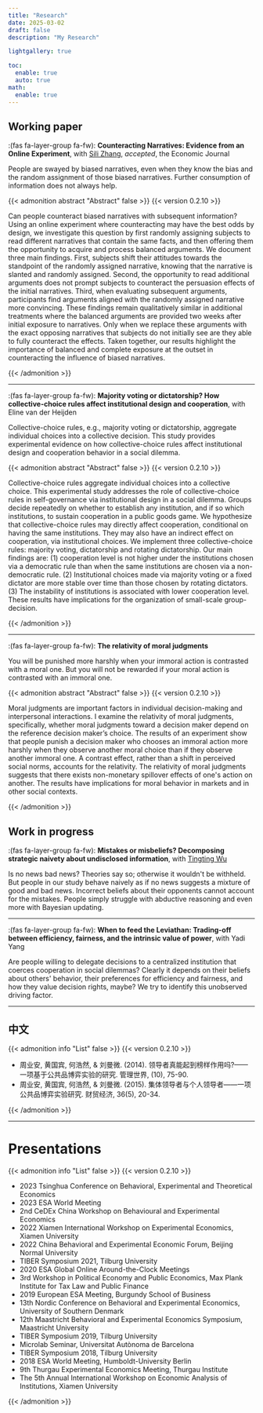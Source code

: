 ```yaml
---
title: "Research"
date: 2025-03-02
draft: false
description: "My Research"

lightgallery: true

toc:
  enable: true
  auto: true
math:
  enable: true
---
```


## Working paper
:(fas fa-layer-group fa-fw): **Counteracting Narratives: Evidence from an Online Experiment**, with [Sili Zhang](www.silizhang.com), *accepted*, the Economic Journal

People are swayed by biased narratives, even when they know the bias and the random assignment of those biased narratives. Further consumption of information does not always help.

{{< admonition abstract "Abstract" false >}}
{{< version 0.2.10 >}}

Can people counteract biased narratives with subsequent information? Using an online experiment where counteracting may have the best odds by design, we investigate this question by first randomly assigning subjects to read different narratives that contain the same facts, and then offering them the opportunity to acquire and process balanced arguments. We document three main findings. First, subjects shift their attitudes towards the standpoint of the randomly assigned narrative, knowing that the narrative is slanted and randomly assigned. Second, the opportunity to read additional arguments does not prompt subjects to counteract the persuasion effects of the initial narratives. Third, when evaluating subsequent arguments, participants find arguments aligned with the randomly assigned narrative more convincing. These findings remain qualitatively similar in additional treatments where the balanced arguments are provided two weeks after initial exposure to narratives. Only when we replace these arguments with the exact opposing narratives that subjects do not initially see are they able to fully counteract the effects. Taken together, our results highlight the importance of balanced and complete exposure at the outset in counteracting the influence of biased narratives.

{{< /admonition >}}

---

:(fas fa-layer-group fa-fw): **Majority voting or dictatorship? How collective-choice rules affect institutional design and cooperation**, with Eline van der Heijden

Collective-choice rules, e.g., majority voting or dictatorship, aggregate individual choices into a collective decision. This study provides experimental evidence on how collective-choice rules affect institutional design and cooperation behavior in a social dilemma.

{{< admonition abstract "Abstract" false >}}
{{< version 0.2.10 >}}

Collective-choice rules aggregate individual choices into a collective choice. This experimental study addresses the role of collective-choice rules in self-governance via institutional design in a social dilemma. Groups decide repeatedly on whether to establish any institution, and if so which institutions, to sustain cooperation in a public goods game. We hypothesize that collective-choice rules may directly affect cooperation, conditional on having the same institutions. They may also have an indirect effect on cooperation, via institutional choices. We implement three collective-choice rules: majority voting, dictatorship and rotating dictatorship. Our main findings are: (1) cooperation level is not higher under the institutions chosen via a democratic rule than when the same institutions are chosen via a non-democratic rule. (2) Institutional choices made via majority voting or a fixed dictator are more stable over time than those chosen by rotating dictators. (3) The instability of institutions is associated with lower cooperation level. These results have implications for the organization of small-scale group-decision.

{{< /admonition >}}

---

:(fas fa-layer-group fa-fw): **The relativity of moral judgments**

You will be punished more harshly when your immoral action is contrasted with a moral one. But you will not be rewarded if your moral action is contrasted with an immoral one.

{{< admonition abstract "Abstract" false >}}
{{< version 0.2.10 >}}

Moral judgments are important factors in individual decision-making and interpersonal interactions. I examine the relativity of moral judgments, specifically, whether moral judgments toward a decision maker depend on the reference decision maker’s choice. The results of an experiment show that people punish a decision maker who chooses an immoral action more harshly when they observe another moral choice than if they observe another immoral one. A contrast effect, rather than a shift in perceived social norms, accounts for the relativity. The relativity of moral judgments suggests that there exists non-monetary spillover effects of one's action on another. The results have implications for moral behavior in markets and in other social contexts. 

{{< /admonition >}}


## Work in progress

:(fas fa-layer-group fa-fw): **Mistakes or misbeliefs? Decomposing strategic naivety about undisclosed information**, with [Tingting Wu](https://sites.google.com/view/tingtingwuecon/home)

Is no news bad news? Theories say so; otherwise it wouldn't be withheld. But people in our study behave naively as if no news suggests a mixture of good and bad news. Incorrect beliefs about their opponents cannot account for the mistakes. People simply struggle with abductive reasoning and even more with Bayesian updating.

---

:(fas fa-layer-group fa-fw): **When to feed the Leviathan: Trading-off between efficiency, fairness, and the intrinsic value of power**, with Yadi Yang

Are people willing to delegate decisions to a centralized institution that coerces cooperation in social dilemmas? Clearly it depends on their beliefs about others' behavior, their preferences for efficiency and fairness, and how they value decision rights, maybe? We try to identify this unobserved driving factor.

---

## 中文

{{< admonition info "List" false >}}
{{< version 0.2.10 >}}

* 周业安, 黄国宾, 何浩然, & 刘曼微. (2014). 领导者真能起到榜样作用吗?——一项基于公共品博弈实验的研究. 管理世界, (10), 75-90.
* 周业安, 黄国宾, 何浩然, & 刘曼微. (2015). 集体领导者与个人领导者——一项公共品博弈实验研究. 财贸经济, 36(5), 20-34.

{{< /admonition >}}

---

# Presentations

{{< admonition info "List" false >}}
{{< version 0.2.10 >}}

* 2023 Tsinghua Conference on Behavioral, Experimental and Theoretical Economics
* 2023 ESA World Meeting
* 2nd CeDEx China Workshop on Behavioural and Experimental Economics
* 2022 Xiamen International Workshop on Experimental Economics, Xiamen University
* 2022 China Behavioral and Experimental Economic Forum, Beijing Normal University
* TIBER Symposium 2021, Tilburg University
* 2020 ESA Global Online Around-the-Clock Meetings
* 3rd Workshop in Political Economy and Public Economics, Max Plank Institute for Tax Law and Public Finance
* 2019 European ESA Meeting, Burgundy School of Business
* 13th Nordic Conference on Behavioral and Experimental Economics, University of Southern Denmark 
* 12th Maastricht Behavioral and Experimental Economics Symposium, Maastricht University
* TIBER Symposium 2019, Tilburg University 
* Microlab Seminar, Universitat Autònoma de Barcelona
* TIBER Symposium 2018, Tilburg University  
* 2018 ESA World Meeting, Humboldt-University Berlin 
* 9th Thurgau Experimental Economics Meeting, Thurgau Institute
* The 5th Annual International Workshop on Economic Analysis of Institutions, Xiamen University 

{{< /admonition >}}


